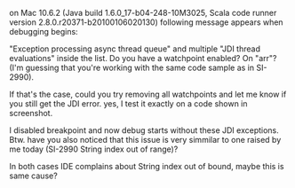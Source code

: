 on Mac 10.6.2 (Java build 1.6.0_17-b04-248-10M3025, Scala code runner version 2.8.0.r20371-b20100106020130) following message appears when debugging begins:

"Exception processing async thread queue" and multiple "JDI thread evaluations" inside the list.
Do you have a watchpoint enabled? On "arr"? (I'm guessing that you're working with the same code sample as in SI-2990).

If that's the case, could you try removing all watchpoints and let me know if you still get the JDI error.
yes, I test it exactly on a code shown in screenshot. 

I disabled breakpoint and now debug starts without these JDI exceptions. 
Btw. have you also noticed that this issue is very simmilar to one raised by me today (SI-2990 String index out of range)?

In both cases IDE complains about String index out of bound, maybe this is same cause?
